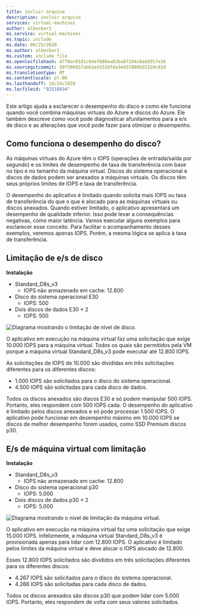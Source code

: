 ```yaml
---
title: incluir arquivo
description: incluir arquivo
services: virtual-machines
author: albecker1
ms.service: virtual-machines
ms.topic: include
ms.date: 09/25/2020
ms.author: albecker1
ms.custom: include file
ms.openlocfilehash: 4770ac0181c64ef800aa02ba87284c8add357e36
ms.sourcegitcommit: 59f506857abb1ed3328fda34d37800b55159c91d
ms.translationtype: MT
ms.contentlocale: pt-BR
ms.lasthandoff: 10/24/2020
ms.locfileid: "92518034"
---
```

Este artigo ajuda a esclarecer o desempenho do disco e como ele funciona quando você combina máquinas virtuais do Azure e discos do Azure. Ele também descreve como você pode diagnosticar afunilamentos para a e/s de disco e as alterações que você pode fazer para otimizar o desempenho.

## <a name="how-does-disk-performance-work"></a>Como funciona o desempenho do disco?
As máquinas virtuais do Azure têm o IOPS (operações de entrada/saída por segundo) e os limites de desempenho de taxa de transferência com base no tipo e no tamanho da máquina virtual. Discos do sistema operacional e discos de dados podem ser anexados a máquinas virtuais. Os discos têm seus próprios limites de IOPS e taxa de transferência.

O desempenho do aplicativo é limitado quando solicita mais IOPS ou taxa de transferência do que o que é alocado para as máquinas virtuais ou discos anexados. Quando estiver limitado, o aplicativo apresentará um desempenho de qualidade inferior. Isso pode levar a consequências negativas, como maior latência. Vamos executar alguns exemplos para esclarecer esse conceito. Para facilitar o acompanhamento desses exemplos, veremos apenas IOPS. Porém, a mesma lógica se aplica à taxa de transferência.

## <a name="disk-io-capping"></a>Limitação de e/s de disco

**Instalação**

- Standard_D8s_v3
  - IOPS não armazenado em cache: 12.800
- Disco do sistema operacional E30
  - IOPS: 500
- Dois discos de dados E30 × 2
  - IOPS: 500

![Diagrama mostrando o limitação de nível de disco.](media/vm-disk-performance/disk-level-throttling.jpg)

O aplicativo em execução na máquina virtual faz uma solicitação que exige 10.000 IOPS para a máquina virtual. Todos os quais são permitidos pela VM porque a máquina virtual Standard_D8s_v3 pode executar até 12.800 IOPS.

As solicitações de IOPS de 10.000 são divididas em três solicitações diferentes para os diferentes discos:

- 1.000 IOPS são solicitados para o disco do sistema operacional.
- 4.500 IOPS são solicitadas para cada disco de dados.

Todos os discos anexados são discos E30 e só podem manipular 500 IOPS. Portanto, eles respondem com 500 IOPS cada. O desempenho do aplicativo é limitado pelos discos anexados e só pode processar 1.500 IOPS. O aplicativo pode funcionar em desempenho máximo em 10.000 IOPS se discos de melhor desempenho forem usados, como SSD Premium discos p30.

## <a name="virtual-machine-io-capping"></a>E/s de máquina virtual com limitação

**Instalação**

- Standard_D8s_v3
  - IOPS não armazenado em cache: 12.800
- Disco do sistema operacional p30
  - IOPS: 5.000
- Dois discos de dados p30 × 2
  - IOPS: 5.000

![Diagrama mostrando o nível de limitação da máquina virtual.](media/vm-disk-performance/vm-level-throttling.jpg)

O aplicativo em execução na máquina virtual faz uma solicitação que exige 15.000 IOPS. Infelizmente, a máquina virtual Standard_D8s_v3 é provisionada apenas para lidar com 12.800 IOPS. O aplicativo é limitado pelos limites da máquina virtual e deve alocar o IOPS alocado de 12.800.

Esses 12.800 IOPS solicitados são divididos em três solicitações diferentes para os diferentes discos:

- 4.267 IOPS são solicitados para o disco do sistema operacional.
- 4.266 IOPS são solicitadas para cada disco de dados.

Todos os discos anexados são discos p30 que podem lidar com 5.000 IOPS. Portanto, eles respondem de volta com seus valores solicitados.

